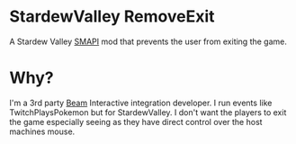 # StardewValley RemoveExit
A Stardew Valley [SMAPI](https://github.com/ClxS/SMAPI) mod that prevents the user from exiting the game. 

# Why?

I'm a 3rd party [Beam](https://beam.pro) Interactive integration developer. I run events like TwitchPlaysPokemon but for StardewValley.
I don't want the players to exit the game especially seeing as they have direct control over the host machines mouse.


